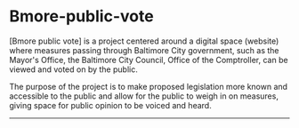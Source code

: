 # Bmore-public-vote
[Bmore public vote] is a project centered around a digital space (website) where measures passing through Baltimore City government, such as the Mayor's Office, the Baltimore City Council, Office of the Comptroller, can be viewed and voted on by the public.
  
The purpose of the project is to make proposed legislation more known and accessible to the public and allow for the public to weigh in on measures, giving space for public opinion to be voiced and heard.

----
